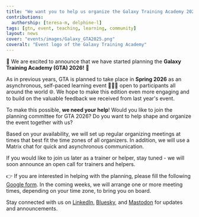 ```yaml
---
title: "We want you to help us organize the Galaxy Training Academy 2026"
contributions:
  authorship: [teresa-m, delphine-l]
tags: [gtn, event, teaching, learning, community]
layout: news
cover: "events/images/Galaxy_GTA2025.png"
coveralt: "Event logo of the Galaxy Training Academy"
---
```


🎉 We are excited to announce that we have started planning the **Galaxy Training Academy (GTA) 2026!** 🎉

As in previous years, GTA is planned to take place in **Spring 2026** as an asynchronous, self-paced learning event ​👩🏽‍💻​ open to participants all around the world 🌐​.  We hope to make this edition even more engaging and to build on the valuable feedback we received from last year's event.

To make this possible, **we need your help**!
Would you like to join the planning committee for GTA 2026? Do you want to help shape and organize the event together with us?

Based on your availability, we will set up regular organizing meetings at times that best fit the time zones of all organizers. In addition, we will use a Matrix chat for quick and asynchronous communication.

If you would like to join us later as a trainer or helper, stay tuned - we will soon announce an open call for trainers and helpers.

👉 If you are interested in helping with the planning, please fill the following [Google form](https://forms.gle/5wGsduAjhkgSub6KA).
In the coming weeks, we will arrange one or more meeting times, depending on your time zone, to bring you on board.

Stay connected with us on [LinkedIn](https://www.linkedin.com/groups/4907635/), [Bluesky](https://bsky.app/profile/galaxyproject.bsky.social), and [Mastodon](https://mstdn.science/@galaxyproject) for updates and announcements.